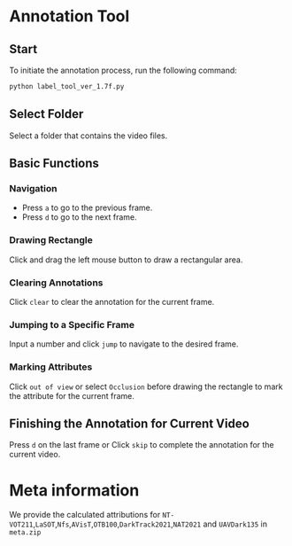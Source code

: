 # Annotation Tool

## Start
To initiate the annotation process, run the following command:

```bash
python label_tool_ver_1.7f.py
```
## Select Folder
Select a folder that contains the video files.

## Basic Functions

### Navigation
- Press `a` to go to the previous frame.
- Press `d` to go to the next frame.

### Drawing Rectangle
Click and drag the left mouse button to draw a rectangular area.

### Clearing Annotations
Click `clear` to clear the annotation for the current frame.

### Jumping to a Specific Frame
Input a number and click `jump` to navigate to the desired frame.

### Marking Attributes
Click `out of view` or select `Occlusion` before drawing the rectangle to mark the attribute for the current frame.

## Finishing the Annotation for Current Video
Press `d` on the last frame or Click `skip` to complete the annotation for the current video.


# Meta information
We provide the calculated attributions for `NT-VOT211`,`LaSOT`,`Nfs`,`AVisT`,`OTB100`,`DarkTrack2021`,`NAT2021` and `UAVDark135` in `meta.zip`
